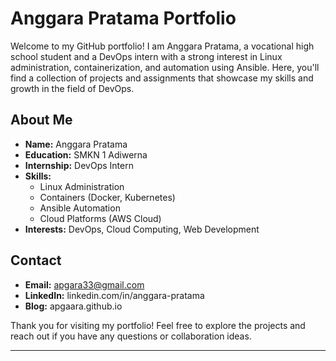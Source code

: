 # Anggara Pratama Portfolio

Welcome to my GitHub portfolio! I am Anggara Pratama, a vocational high school student and a DevOps intern with a strong interest in Linux administration, containerization, and automation using Ansible. Here, you'll find a collection of projects and assignments that showcase my skills and growth in the field of DevOps.

## About Me

- **Name:** Anggara Pratama
- **Education:** SMKN 1 Adiwerna
- **Internship:** DevOps Intern
- **Skills:**
  - Linux Administration
  - Containers (Docker, Kubernetes)
  - Ansible Automation
  - Cloud Platforms (AWS Cloud)
- **Interests:** DevOps, Cloud Computing, Web Development


## Contact

- **Email:** apgara33@gmail.com
- **LinkedIn:** linkedin.com/in/anggara-pratama
- **Blog:** apgaara.github.io

Thank you for visiting my portfolio! Feel free to explore the projects and reach out if you have any questions or collaboration ideas.

---

